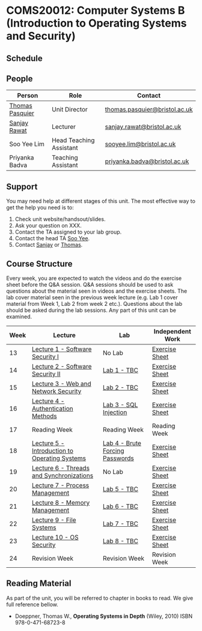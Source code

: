 # COMS20012: Computer Systems B (Introduction to Operating Systems and Security)

## Schedule

## People

| Person          | Role               | Contact                                                               |
|-----------------|--------------------|-----------------------------------------------------------------------|
| [Thomas Pasquier](https://tfjmp.org/) | Unit Director           | [thomas.pasquier@bristol.ac.uk](mailto:thomas.pasquier@bristol.ac.uk) |
| [Sanjay Rawat](https://research-information.bris.ac.uk/en/persons/sanjay-rawat)    | Lecturer      | [sanjay.rawat@bristol.ac.uk](mailto:sanjay.rawat@bristol.ac.uk)       |
| Soo Yee Lim     | Head Teaching Assistant | [sooyee.lim@bristol.ac.uk](mailto:sooyee.lim@bristol.ac.uk)           |
| Priyanka Badva  | Teaching Assistant | [priyanka.badva@bristol.ac.uk](mailto:priyanka.badva@bristol.ac.uk)   |

## Support

You may need help at different stages of this unit.
The most effective way to get the help you need is to:

1. Check unit website/handsout/slides.
2. Ask your question on XXX.
3. Contact the TA assigned to your lab group.
4. Contact the head TA [Soo Yee](mailto:sooyee.lim@bristol.ac.uk).
5. Contact [Sanjay](mailto:sanjay.rawat@bristol.ac.uk) or [Thomas](mailto:thomas.pasquier@bristol.ac.uk).

## Course Structure

Every week, you are expected to watch the videos and do the exercise sheet before the Q&A session.
Q&A sessions should be used to ask questions about the material seen in videos and the exercise sheets.
The lab cover material seen in the previous week lecture (e.g. Lab 1 cover material from Week 1, Lab 2 from week 2 etc.).
Questions about the lab should be asked during the lab sessions.
Any part of this unit can be examined.

| Week | Lecture      | Lab          | Independent Work           |
|------|--------------|--------------|----------------------------|
| 13   | [Lecture 1 - Software Security I](lectures/LECTURE1.md)      | No Lab | [Exercise Sheet](exercises/EXERCISES1.md) |
| 14   | [Lecture 2 - Software Security II](lectures/LECTURE2.md)      | [Lab 1 - TBC](labs/LAB1.md)  | [Exercise Sheet](exercises/EXERCISES2.md) |
| 15   | [Lecture 3 - Web and Network Security](lectures/LECTURE3.md)  | [Lab 2 - TBC](labs/LAB2.md)  | [Exercise Sheet](exercises/EXERCISES3.md) |
| 16   | [Lecture 4 - Authentication Methods](lectures/LECTURE4.md)    | [Lab 3 - SQL Injection](labs/LAB3.md)  | [Exercise Sheet](exercises/EXERCISES4.md) |
| 17  | Reading Week | Reading Week  | Reading Week |
| 18   | [Lecture 5 - Introduction to Operating Systems](lectures/LECTURE5.md)  | [Lab 4 - Brute Forcing Passwords](labs/LAB4.md)  | [Exercise Sheet](exercises/EXERCISES5.md) |
| 19   | [Lecture 6 - Threads and Synchronizations](lectures/LECTURE6.md)       | No Lab  | [Exercise Sheet](exercises/EXERCISES6.md) |
| 20   | [Lecture 7 - Process Management](lectures/LECTURE7.md)                | [Lab 5 - TBC](labs/LAB5.md)  | [Exercise Sheet](exercises/EXERCISES7.md) |
| 21   | [Lecture 8 - Memory Management](lectures/LECTURE8.md)                 | [Lab 6 - TBC](labs/LAB6.md)  | [Exercise Sheet](exercises/EXERCISES8.md) |
| 22   | [Lecture 9 - File Systems](lectures/LECTURE9.md)                      | [Lab 7 - TBC](labs/LAB7.md)  | [Exercise Sheet](exercises/EXERCISES9.md) |
| 23   | [Lecture 10 - OS Security](lectures/LECTURE10.md)                      | [Lab 8 - TBC](labs/LAB8.md)  | [Exercise Sheet](exercises/EXERCISES10.md) |
| 24   | Revision Week                      | Revision Week   | Revision Week  |

## Reading Material

As part of the unit, you will be referred to chapter in books to read.
We give full reference bellow.

- Doeppner, Thomas W., **Operating Systems in Depth** (Wiley, 2010) ISBN 978-0-471-68723-8
